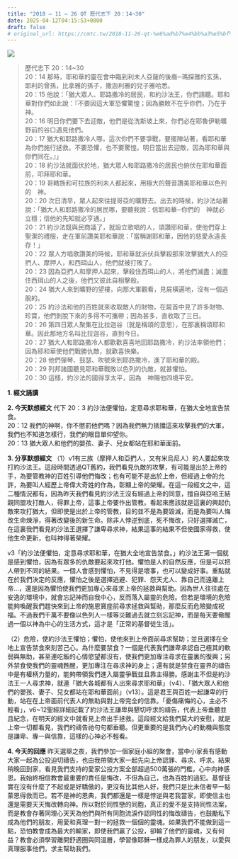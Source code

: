 ```yaml
---
title: "2018 – 11 – 26 QT 歷代志下 20：14~30"
date: 2025-04-12T04:15:53+0800
draft: false
# original_url: https://cmtc.tw/2018-11-26-qt-%e6%ad%b7%e4%bb%a3%e5%bf%97%e4%b8%8b-20%ef%bc%9a1430
---
```


![](/images/qt.jpg)
> 歷代志下 20：14\~30  
> 20：14 那時，耶和華的靈在會中臨到利未人亞薩的後裔─瑪探雅的玄孫，耶利的曾孫，比拿雅的孫子，撒迦利雅的兒子雅哈悉。  
> 20：15 他說：「猶大眾人、耶路撒冷的居民，和約沙法王，你們請聽。耶和華對你們如此說：『不要因這大軍恐懼驚惶；因為勝敗不在乎你們，乃在乎　神。  
> 20：16 明日你們要下去迎敵，他們是從洗斯坡上來，你們必在耶魯伊勒曠野前的谷口遇見他們。  
> 20：17 猶大和耶路撒冷人哪，這次你們不要爭戰，要擺陣站著，看耶和華為你們施行拯救。不要恐懼，也不要驚惶。明日當出去迎敵，因為耶和華與你們同在。』」  
> 20：18 約沙法就面伏於地，猶大眾人和耶路撒冷的居民也俯伏在耶和華面前，叩拜耶和華。  
> 20：19 哥轄族和可拉族的利未人都起來，用極大的聲音讚美耶和華以色列的　神。  
> 20：20 次日清早，眾人起來往提哥亞的曠野去。出去的時候，約沙法站著說：「猶大人和耶路撒冷的居民哪，要聽我說：信耶和華─你們的　神就必立穩；信他的先知就必亨通。」  
> 20：21 約沙法既與民商議了，就設立歌唱的人，頌讚耶和華，使他們穿上聖潔的禮服，走在軍前讚美耶和華說：「當稱謝耶和華，因他的慈愛永遠長存！」  
> 20：22 眾人方唱歌讚美的時候，耶和華就派伏兵擊殺那來攻擊猶大人的亞捫人、摩押人，和西珥山人，他們就被打敗了。  
> 20：23 因為亞捫人和摩押人起來，擊殺住西珥山的人，將他們滅盡；滅盡住西珥山的人之後，他們又彼此自相擊殺。  
> 20：24 猶大人來到曠野的望樓，向那大軍觀看，見屍橫遍地，沒有一個逃脫的。  
> 20：25 約沙法和他的百姓就來收取敵人的財物，在屍首中見了許多財物、珍寶，他們剝脫下來的多得不可攜帶；因為甚多，直收取了三日。  
> 20：26 第四日眾人聚集在比拉迦谷（就是稱頌的意思），在那裏稱頌耶和華。因此那地方名叫比拉迦谷，直到今日。  
> 20：27 猶大人和耶路撒冷人都歡歡喜喜地回耶路撒冷，約沙法率領他們；因為耶和華使他們戰勝仇敵，就歡喜快樂。  
> 20：28 他們彈琴、鼓瑟、吹號來到耶路撒冷，進了耶和華的殿。  
> 20：29 列邦諸國聽見耶和華戰敗以色列的仇敵，就甚懼怕。  
> 20：30 這樣，約沙法的國得享太平，因為　神賜他四境平安。

**1. 經文誦讀**

**2.  今天默想經文**
代下 20：3 約沙法便懼怕，定意尋求耶和華，在猶大全地宣告禁食。  
20：12 我們的神啊，你不懲罰他們嗎？因為我們無力抵擋這來攻擊我們的大軍，我們也不知道怎樣行，我們的眼目單仰望你。  
20：13 猶大眾人和他們的嬰孩、妻子、兒女都站在耶和華面前。

**3. 分享默想經文**
（1）v1有三族（摩押人和亞捫人，又有米烏尼人）的人要起來攻打約沙法王。這段時間透過QT舊約，我們看見仇敵的攻擊，有可能是出於上帝的手，為要管教神的百姓引導他們悔改；也有可能不是出於上帝，但經過上帝的允許，為要叫人經歷上帝偉大奇姓的作為，彰顯上帝的榮耀。在這一段經文之中，這二種情況都有，因為昨天我們看見約沙法王沒有經過上帝的同意，擅自與亞哈王結親同盟攻打敵人，得罪上帝，這事上帝要作出管教。看起來應該就是這裏的興起仇敵來攻打猶大，但即使是出於上帝的管教，目的並不是為要毀滅，而是為要叫人悔改生命煉淨，得著改變後的新生命。除非人悖逆到底，死不悔改，只好選擇滅亡，在這裏我們看見約沙法王選擇了謙卑尋求神，結果這事的結果不但使國家得救，使他生命更新，也叫神得著榮耀。

v3「約沙法便懼怕，定意尋求耶和華，在猶大全地宣告禁食。」約沙法王第一個就是感到懼怕，因為有眾多的仇敵要起來攻打他。懼怕是人的自然反應，但是可以把人帶到不同的結果。一個人會感到懼怕，不見得是壞事，也可以變成好事。重點就在於我們決定的反應，懼怕之後是選擇逃避、犯罪、怨天尤人、靠自己而遠離上帝…，還是因為懼怕使我們更加專心來尋求上帝的拯救與幫助。因為世人往往處在安逸的環境中，就會忘記神而自我中心，反而落入屬靈的危險。但若是環境的危險能夠喚醒我們趕快來到上帝的施恩寶座前尋求拯救與幫助，那麼反而危險變成祝福。不過我們千萬不要像以色列人一樣等災難過去就立刻忘記神，而是每天要儆醒過一個以神為中心的生活方式，這才是「正常的基督徒生活」。

（2）危險，使約沙法王懼怕；懼怕，使他來到上帝面前尋求幫助；並且選擇在全地上宣告禁食來刻苦己心。為什麼要禁食？一個是代表我們謙卑承認自己極其的軟弱與無助，甚至連吃飯的心情慾望都沒有，使我們更加專注尋求在靈裏的復興；另外禁食使我們的靈魂甦醒，更加專注在尋求神的身上；還有就是禁食在靈界的禱告中是有權柄力量的，能夠帶領我們進入屬靈爭戰並且靠主得勝。感謝主不但是約沙法王一人尋求神，就連「猶大各城都有人出來尋求耶和華」（v4）、「猶大眾人和他們的嬰孩、妻子、兒女都站在耶和華面前」（v13）。這是君王與百姓一起謙卑的行動，站在在上帝面前代表人的無助與對上帝完全的信靠。「憂傷痛悔的心，主必不輕看」，v6\~12聖經詳細記載了約沙法王謙卑與懇切呼求的禱告，代表上帝垂聽並且紀念，在明天的經文中就看見上帝出手拯救。這段經文給我們莫大的安慰，就是上帝一切都看見，我們的禱告祂句句都垂聽。但更重要的是我們內心的動機與態度是謙卑、專一與信靠，這樣的心神必不輕看。

**4. 今天的回應**
昨天選舉之夜，我們參加一個家庭小組的聚會，當中小家長有感動大家一起為公投迫切禱告，也由我帶領大家一起先向上帝認罪、尋求、呼求。結果稍晚回到家，看見我們支持的愛家公投方案全部超過500萬張的門檻，心中向神感恩。我始終相信教會最重要的責任是悔改，不但為自己，也為百姓的過犯。基督徒實在沒有什麼了不起或是好驕傲的，更沒有比其他人好，我們只是比未信者早一點蒙恩得救而已。若不是神的恩典，我們都還是一樣是悖逆與老我當家，即使信主也還是需要天天悔改轉向神。所以對於同性戀的同胞，真正的愛不是支持同性法案，而是教會存著同理心天天為他們與所有同胞流淚作認同性的悔改禱告，也鼓勵私下成為他們的朋友，用愛和真理一對一的拯救一個個的靈魂。如果我們不能做到這一點，恐怕教會成為最大的輸家，即使我們贏了公投，卻輸了他們的靈魂，又有何益？教會必須學習離開舒適圈與同溫層，學習像耶穌一樣成為罪人的朋友，以愛與真理服事他們，求主幫助我們。
